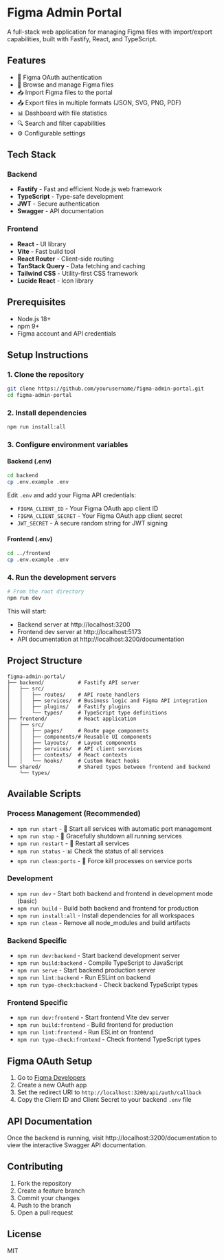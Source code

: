 # Figma Admin Portal

A full-stack web application for managing Figma files with import/export capabilities, built with Fastify, React, and TypeScript.

## Features

- 🔐 Figma OAuth authentication
- 📁 Browse and manage Figma files
- 📥 Import Figma files to the portal
- 📤 Export files in multiple formats (JSON, SVG, PNG, PDF)
- 📊 Dashboard with file statistics
- 🔍 Search and filter capabilities
- ⚙️ Configurable settings

## Tech Stack

### Backend
- **Fastify** - Fast and efficient Node.js web framework
- **TypeScript** - Type-safe development
- **JWT** - Secure authentication
- **Swagger** - API documentation

### Frontend
- **React** - UI library
- **Vite** - Fast build tool
- **React Router** - Client-side routing
- **TanStack Query** - Data fetching and caching
- **Tailwind CSS** - Utility-first CSS framework
- **Lucide React** - Icon library

## Prerequisites

- Node.js 18+ 
- npm 9+
- Figma account and API credentials

## Setup Instructions

### 1. Clone the repository
```bash
git clone https://github.com/yourusername/figma-admin-portal.git
cd figma-admin-portal
```

### 2. Install dependencies
```bash
npm run install:all
```

### 3. Configure environment variables

#### Backend (.env)
```bash
cd backend
cp .env.example .env
```

Edit `.env` and add your Figma API credentials:
- `FIGMA_CLIENT_ID` - Your Figma OAuth app client ID
- `FIGMA_CLIENT_SECRET` - Your Figma OAuth app client secret
- `JWT_SECRET` - A secure random string for JWT signing

#### Frontend (.env)
```bash
cd ../frontend
cp .env.example .env
```

### 4. Run the development servers
```bash
# From the root directory
npm run dev
```

This will start:
- Backend server at http://localhost:3200
- Frontend dev server at http://localhost:5173
- API documentation at http://localhost:3200/documentation

## Project Structure

```
figma-admin-portal/
├── backend/           # Fastify API server
│   ├── src/
│   │   ├── routes/    # API route handlers
│   │   ├── services/  # Business logic and Figma API integration
│   │   ├── plugins/   # Fastify plugins
│   │   └── types/     # TypeScript type definitions
├── frontend/          # React application
│   ├── src/
│   │   ├── pages/     # Route page components
│   │   ├── components/# Reusable UI components
│   │   ├── layouts/   # Layout components
│   │   ├── services/  # API client services
│   │   ├── contexts/  # React contexts
│   │   └── hooks/     # Custom React hooks
└── shared/            # Shared types between frontend and backend
    └── types/
```

## Available Scripts

### Process Management (Recommended)
- `npm run start` - 🚀 Start all services with automatic port management
- `npm run stop` - 🛑 Gracefully shutdown all running services
- `npm run restart` - 🔄 Restart all services
- `npm run status` - 📊 Check the status of all services
- `npm run clean:ports` - 🧹 Force kill processes on service ports

### Development
- `npm run dev` - Start both backend and frontend in development mode (basic)
- `npm run build` - Build both backend and frontend for production
- `npm run install:all` - Install dependencies for all workspaces
- `npm run clean` - Remove all node_modules and build artifacts

### Backend Specific
- `npm run dev:backend` - Start backend development server
- `npm run build:backend` - Compile TypeScript to JavaScript
- `npm run serve` - Start backend production server
- `npm run lint:backend` - Run ESLint on backend
- `npm run type-check:backend` - Check backend TypeScript types

### Frontend Specific
- `npm run dev:frontend` - Start frontend Vite dev server
- `npm run build:frontend` - Build frontend for production
- `npm run lint:frontend` - Run ESLint on frontend
- `npm run type-check:frontend` - Check frontend TypeScript types

## Figma OAuth Setup

1. Go to [Figma Developers](https://www.figma.com/developers)
2. Create a new OAuth app
3. Set the redirect URI to `http://localhost:3200/api/auth/callback`
4. Copy the Client ID and Client Secret to your backend `.env` file

## API Documentation

Once the backend is running, visit http://localhost:3200/documentation to view the interactive Swagger API documentation.

## Contributing

1. Fork the repository
2. Create a feature branch
3. Commit your changes
4. Push to the branch
5. Open a pull request

## License

MIT